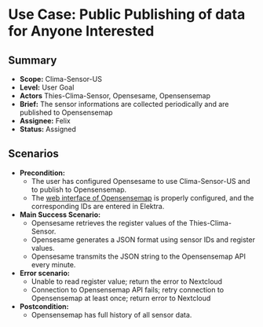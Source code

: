 # Use Case: Public Publishing of data for Anyone Interested

## Summary

- **Scope:** Clima-Sensor-US
- **Level:** User Goal
- **Actors** Thies-Clima-Sensor, Opensesame, Opensensemap
- **Brief:** The sensor informations are collected periodically and are published to Opensensemap
- **Assignee:** Felix
- **Status:** Assigned

## Scenarios

- **Precondition:** 
	- The user has configured Opensesame to use Clima-Sensor-US and to publish to Opensensemap.
	- The [web interface of Opensensemap](www.opensensemap.org) is properly configured, and the corresponding IDs are entered in Elektra.
- **Main Success Scenario:** 
	- Opensesame retrieves the register values of the Thies-Clima-Sensor.
	- Opensesame generates a JSON format using sensor IDs and register values.
	- Opensesame transmits the JSON string to the Opensensemap API every minute.
- **Error scenario:**
	- Unable to read register value; return the error to Nextcloud
	- Connection to Opensensemap API fails; retry connection to Opensensemap at least once; return error to Nextcloud
- **Postcondition:**
	- Opensensemap has full history of all sensor data.
